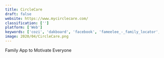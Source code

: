 ```yaml
---
title: CircleCare
draft: false 
website: https://www.mycirclecare.com/
classification: ['']
platform: ['Web']
keywords: ['cozi', 'dakboard', 'facebook', 'fameelee_-_family_locator', 'familywall', 'foursquare', 'geozilla', 'kitchenhub', 'life360_family_locator', 'lifesign', 'lockonme', 'ourhome', 'owntracks', 'plenofamily', 'remo_more', 'safe365', 'squarehub', 'trusted_contacts', 'zenly', 'ios', 'vircorx']
image: 2020/04/CircleCare.png
---
```

Family App to Motivate Everyone